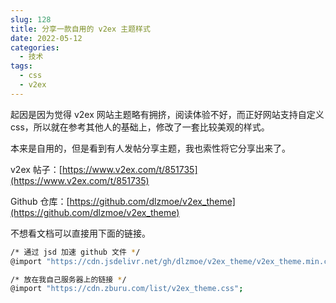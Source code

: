 ```yaml
---
slug: 128
title: 分享一款自用的 v2ex 主题样式
date: 2022-05-12
categories: 
  - 技术
tags: 
  - css
  - v2ex
---
```



起因是因为觉得 v2ex 网站主题略有拥挤，阅读体验不好，而正好网站支持自定义 css，所以就在参考其他人的基础上，修改了一套比较美观的样式。

本来是自用的，但是看到有人发帖分享主题，我也索性将它分享出来了。

v2ex 帖子：[https://www.v2ex.com/t/851735](https://www.v2ex.com/t/851735)

Github 仓库：[https://github.com/dlzmoe/v2ex_theme](https://github.com/dlzmoe/v2ex_theme)

不想看文档可以直接用下面的链接。

```bash
/* 通过 jsd 加速 github 文件 */
@import "https://cdn.jsdelivr.net/gh/dlzmoe/v2ex_theme/v2ex_theme.min.css";

/* 放在我自己服务器上的链接 */
@import "https://cdn.zburu.com/list/v2ex_theme.css";

```

